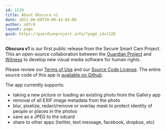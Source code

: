 ```yaml
---
id: 1120
title: About Obscura v1
date: 2011-06-08T19:00:42-04:00
author: n8fr8
layout: page
guid: https://guardianproject.info/?page_id=1120
---
```

**Obscura v1** is our first public release from the Secure Smart Cam Project. This an open-source collaboration between the [Guardian Project](https://guardianproject.info) and [Witness](http://witness.org) to develop new visual media software for human rights.

Please review our [Terms of Use](https://raw.github.com/guardianproject/SecureSmartCam/obscurav1/TERMS) and our [Source Code License](https://raw.github.com/guardianproject/SecureSmartCam/obscurav1/LICENSE). The entire source code of this app is [available on Github](https://github.com/guardianproject/SecureSmartCam/blob/obscurav1/).

The app currently supports:

  * taking a new picture or loading an existing photo from the Gallery app
  * removal of all EXIF image metadata from the photo
  * blur, pixelize, redact/remove or overlay mask to protect identity of people or places in the photos
  * save as a JPEG to the sdcard
  * share to other apps (twitter, text message, facebook, dropbox, etc)
